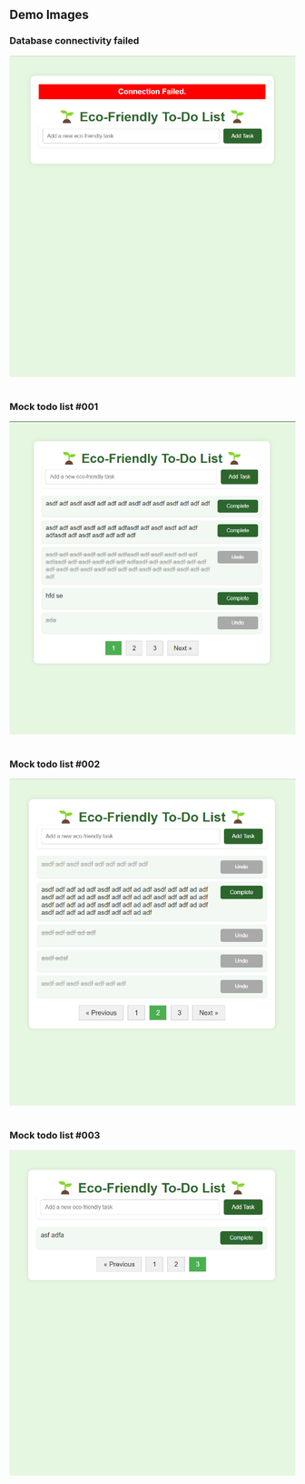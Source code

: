 

## Demo Images

### Database connectivity failed
![db-connectivity-failed](./docs/img/db-conn-failed.png)

#
### Mock todo list #001
![mock-data-001](./docs/img/mock-data-001.png)

#
### Mock todo list #002
![mock-data-002](./docs/img/mock-data-002.png)

#
### Mock todo list #003
![mock-data-003](./docs/img/mock-data-003.png)